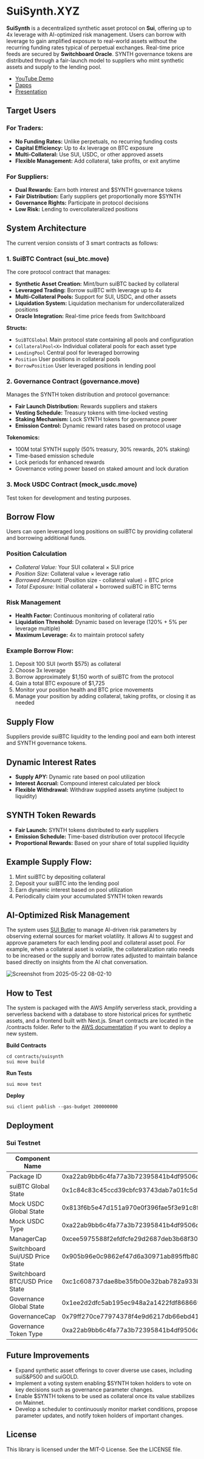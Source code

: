 # SuiSynth.XYZ

**SuiSynth** is a decentralized synthetic asset protocol on **Sui**, offering up to 4x leverage with AI-optimized risk management. Users can borrow with leverage to gain amplified exposure to real-world assets without the recurring funding rates typical of perpetual exchanges. Real-time price feeds are secured by **Switchboard Oracle**. SYNTH governance tokens are distributed through a fair-launch model to suppliers who mint synthetic assets and supply to the lending pool.

- [YouTube Demo](https://youtu.be/EDbn6wOPbE8) 
- [Dapps](https://www.suisynth.xyz/)
- [Presentation](https://github.com/tamago-labs/suisynth-xyz/blob/main/SuiSynth%20-%20Sui%20Overflow'25.pdf)

## Target Users

### For Traders:
- **No Funding Rates:** Unlike perpetuals, no recurring funding costs
- **Capital Efficiency:** Up to 4x leverage on BTC exposure
- **Multi-Collateral:** Use SUI, USDC, or other approved assets
- **Flexible Management:** Add collateral, take profits, or exit anytime

### For Suppliers:
- **Dual Rewards:** Earn both interest and $SYNTH governance tokens
- **Fair Distribution:** Early suppliers get proportionally more $SYNTH
- **Governance Rights:** Participate in protocol decisions
- **Low Risk:** Lending to overcollateralized positions

## System Architecture

The current version consists of 3 smart contracts as follows:

### 1. SuiBTC Contract (sui_btc.move)
The core protocol contract that manages:
- **Synthetic Asset Creation:** Mint/burn suiBTC backed by collateral
- **Leveraged Trading:** Borrow suiBTC with leverage up to 4x
- **Multi-Collateral Pools:** Support for SUI, USDC, and other assets
- **Liquidation System:** Liquidation mechanism for undercollateralized positions
- **Oracle Integration:** Real-time price feeds from Switchboard

**Structs:**
- `SuiBTCGlobal` Main protocol state containing all pools and configuration
- `CollateralPool<X>` Individual collateral pools for each asset type
- `LendingPool` Central pool for leveraged borrowing
- `Position` User positions in collateral pools
- `BorrowPosition` User leveraged positions in lending pool

### 2. Governance Contract (governance.move)
Manages the SYNTH token distribution and protocol governance:
- **Fair Launch Distribution:** Rewards suppliers and stakers
- **Vesting Schedule:** Treasury tokens with time-locked vesting
- **Staking Mechanism:** Lock SYNTH tokens for governance power
- **Emission Control:** Dynamic reward rates based on protocol usage

**Tokenomics:**
- 100M total SYNTH supply (50% treasury, 30% rewards, 20% staking)
- Time-based emission schedule
- Lock periods for enhanced rewards
- Governance voting power based on staked amount and lock duration

### 3. Mock USDC Contract (mock_usdc.move)
Test token for development and testing purposes.

## Borrow Flow

Users can open leveraged long positions on suiBTC by providing collateral and borrowing additional funds.

### Position Calculation
- *Collateral Value:* Your SUI collateral × SUI price
- *Position Size:* Collateral value × leverage ratio
- *Borrowed Amount:* (Position size - collateral value) ÷ BTC price
- *Total Exposure:* Initial collateral + borrowed suiBTC in BTC terms

### Risk Management
- **Health Factor:** Continuous monitoring of collateral ratio
- **Liquidation Threshold:** Dynamic based on leverage (120% + 5% per leverage multiple)
- **Maximum Leverage:** 4x to maintain protocol safety 

### Example Borrow Flow:
1. Deposit 100 SUI (worth $575) as collateral
2. Choose 3x leverage
3. Borrow approximately $1,150 worth of suiBTC from the protocol
4. Gain a total BTC exposure of $1,725
5. Monitor your position health and BTC price movements
6. Manage your position by adding collateral, taking profits, or closing it as needed

## Supply Flow
Suppliers provide suiBTC liquidity to the lending pool and earn both interest and SYNTH governance tokens.

## Dynamic Interest Rates
- **Supply APY:** Dynamic rate based on pool utilization
- **Interest Accrual:** Compound interest calculated per block
- **Flexible Withdrawal:** Withdraw supplied assets anytime (subject to liquidity)

## SYNTH Token Rewards
- **Fair Launch:** SYNTH tokens distributed to early suppliers
- **Emission Schedule:** Time-based distribution over protocol lifecycle
- **Proportional Rewards:** Based on your share of total supplied liquidity

## Example Supply Flow:
1. Mint suiBTC by depositing collateral
2. Deposit your suiBTC into the lending pool
3. Earn dynamic interest based on pool utilization
4. Periodically claim your accumulated SYNTH token rewards

## AI-Optimized Risk Management

The system uses [SUI Butler](https://github.com/tamago-labs/sui-butler) to manage AI-driven risk parameters by observing external sources for market volatility. It allows AI to suggest and approve parameters for each lending pool and collateral asset pool. For example, when a collateral asset is volatile, the collateralization ratio needs to be increased or the supply and borrow rates adjusted to maintain balance based directly on insights from the AI chat conversation.

![Screenshot from 2025-05-22 08-02-10](https://github.com/user-attachments/assets/f7fcd34b-4b88-4950-9993-391480b45968)

## How to Test

The system is packaged with the AWS Amplify serverless stack, providing a serverless backend with a database to store historical prices for synthetic assets, and a frontend built with Next.js. Smart contracts are located in the /contracts folder. Refer to the [AWS documentation](https://docs.amplify.aws/nextjs/start/quickstart/) if you want to deploy a new system.

**Build Contracts**
```
cd contracts/suisynth
sui move build
```

**Run Tests**
```
sui move test
```

**Deploy**
```
sui client publish --gas-budget 200000000
```

## Deployment

### Sui Testnet

Component Name | ID/Address
--- | --- 
Package ID |  0xa22ab9bb6c4fa77a3b72395841b4df9506d154f84a673138816cbb3ea4414502
suiBTC Global State | 0x1c84c83c45ccd39cbfc93743dab7a01fc5d15ef29fdcccbb021b22ad6171cc81
Mock USDC Global State | 0x813f6b5e47d151a970e0f396fae5f3e91c8f9738270f5ed68e0ecfc0656861f4
Mock USDC Type | 0xa22ab9bb6c4fa77a3b72395841b4df9506d154f84a673138816cbb3ea4414502::mock_usdc::MOCK_USDC
ManagerCap | 0xcee5975588f2efdfcfe29d2687deb3b68f308669ae9b4d13af8cb92632ec3156
Switchboard Sui/USD Price State | 0x905b96e0c9862ef47d6a30971ab895ffb80ed1b58a107c3433fa69be64d9ac5d 
Switchboard BTC/USD Price State | 0xc1c608737dae8be35fb00e32bab782a933bf3d8530f7ec2dfafe6ba630a1a349 
Governance Global State | 0x1ee2d2dfc5ab195ec948a2a1422fdf86866954fd70853b4b4b16d593bbd8d048
GovernanceCap | 0x79ff270ce77974378f4e9d6217db66ebd416f162b5820bcd1fe6301241d35b0f
Governance Token Type | 0xa22ab9bb6c4fa77a3b72395841b4df9506d154f84a673138816cbb3ea4414502::governance::GOVERNANCE

## Future Improvements

- Expand synthetic asset offerings to cover diverse use cases, including suiS&P500 and suiGOLD.
- Implement a voting system enabling $SYNTH token holders to vote on key decisions such as governance parameter changes.
- Enable $SYNTH tokens to be used as collateral once its value stabilizes on Mainnet.
- Develop a scheduler to continuously monitor market conditions, propose parameter updates, and notify token holders of important changes.

## License

This library is licensed under the MIT-0 License. See the LICENSE file.
